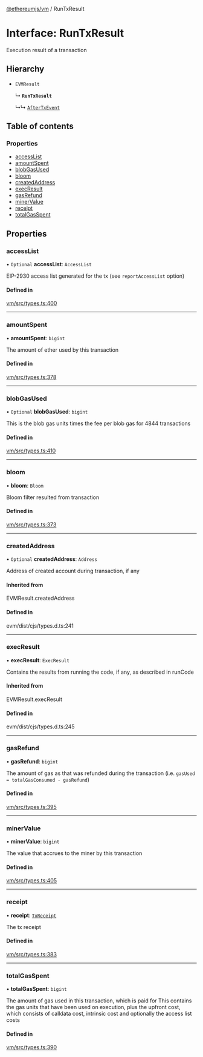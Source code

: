 [@ethereumjs/vm](../README.md) / RunTxResult

# Interface: RunTxResult

Execution result of a transaction

## Hierarchy

- `EVMResult`

  ↳ **`RunTxResult`**

  ↳↳ [`AfterTxEvent`](AfterTxEvent.md)

## Table of contents

### Properties

- [accessList](RunTxResult.md#accesslist)
- [amountSpent](RunTxResult.md#amountspent)
- [blobGasUsed](RunTxResult.md#blobgasused)
- [bloom](RunTxResult.md#bloom)
- [createdAddress](RunTxResult.md#createdaddress)
- [execResult](RunTxResult.md#execresult)
- [gasRefund](RunTxResult.md#gasrefund)
- [minerValue](RunTxResult.md#minervalue)
- [receipt](RunTxResult.md#receipt)
- [totalGasSpent](RunTxResult.md#totalgasspent)

## Properties

### accessList

• `Optional` **accessList**: `AccessList`

EIP-2930 access list generated for the tx (see `reportAccessList` option)

#### Defined in

[vm/src/types.ts:400](https://github.com/ethereumjs/ethereumjs-monorepo/blob/master/packages/vm/src/types.ts#L400)

___

### amountSpent

• **amountSpent**: `bigint`

The amount of ether used by this transaction

#### Defined in

[vm/src/types.ts:378](https://github.com/ethereumjs/ethereumjs-monorepo/blob/master/packages/vm/src/types.ts#L378)

___

### blobGasUsed

• `Optional` **blobGasUsed**: `bigint`

This is the blob gas units times the fee per blob gas for 4844 transactions

#### Defined in

[vm/src/types.ts:410](https://github.com/ethereumjs/ethereumjs-monorepo/blob/master/packages/vm/src/types.ts#L410)

___

### bloom

• **bloom**: `Bloom`

Bloom filter resulted from transaction

#### Defined in

[vm/src/types.ts:373](https://github.com/ethereumjs/ethereumjs-monorepo/blob/master/packages/vm/src/types.ts#L373)

___

### createdAddress

• `Optional` **createdAddress**: `Address`

Address of created account during transaction, if any

#### Inherited from

EVMResult.createdAddress

#### Defined in

evm/dist/cjs/types.d.ts:241

___

### execResult

• **execResult**: `ExecResult`

Contains the results from running the code, if any, as described in runCode

#### Inherited from

EVMResult.execResult

#### Defined in

evm/dist/cjs/types.d.ts:245

___

### gasRefund

• **gasRefund**: `bigint`

The amount of gas as that was refunded during the transaction (i.e. `gasUsed = totalGasConsumed - gasRefund`)

#### Defined in

[vm/src/types.ts:395](https://github.com/ethereumjs/ethereumjs-monorepo/blob/master/packages/vm/src/types.ts#L395)

___

### minerValue

• **minerValue**: `bigint`

The value that accrues to the miner by this transaction

#### Defined in

[vm/src/types.ts:405](https://github.com/ethereumjs/ethereumjs-monorepo/blob/master/packages/vm/src/types.ts#L405)

___

### receipt

• **receipt**: [`TxReceipt`](../README.md#txreceipt)

The tx receipt

#### Defined in

[vm/src/types.ts:383](https://github.com/ethereumjs/ethereumjs-monorepo/blob/master/packages/vm/src/types.ts#L383)

___

### totalGasSpent

• **totalGasSpent**: `bigint`

The amount of gas used in this transaction, which is paid for
This contains the gas units that have been used on execution, plus the upfront cost,
which consists of calldata cost, intrinsic cost and optionally the access list costs

#### Defined in

[vm/src/types.ts:390](https://github.com/ethereumjs/ethereumjs-monorepo/blob/master/packages/vm/src/types.ts#L390)
